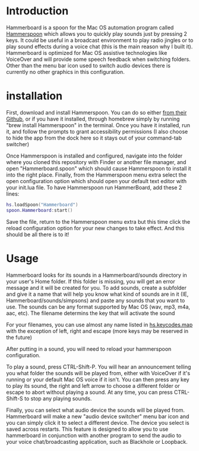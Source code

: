 # Introduction
Hammerboard is a spoon for the Mac OS automation program called [Hammerspoon](http://www.hammerspoon.org/) which allows you to quickly play sounds just by pressing 2 keys. It could be useful in a broadcast environment to play radio jingles or to play sound effects during a voice chat (this is the main reason why I built it). Hammerboard is optimized for Mac OS assistive technologies like VoiceOver and will provide some speech feedback when switching folders. Other than the menu bar icon used to switch audio devices there is currently no other graphics in this configuration.

# installation
First, download and install Hammerspoon. You can do so either [from their Github](https://github.com/Hammerspoon/hammerspoon/releases/latest), or if you have it installed, through homebrew simply by running "brew install Hammerspoon" in the terminal. Once you have it installed, run it, and follow the prompts to grant accessibility permissions (I also choose to hide the app from the dock here so it stays out of your command-tab switcher)

Once Hammerspoon is installed and configured, navigate into the folder where you cloned this repository with Finder or another file manager, and open "Hammerboard.spoon" which should cause Hammerspoon to install it into the right place. Finally, from the Hammerspoon menu extra select the open configuration option which should open your default text editor with your init.lua file. To have Hammerspoon run HammerBoard, add these 2 lines:

```lua
hs.loadSpoon("Hammerboard")
spoon.Hammerboard:start()
```

Save the file, return to the Hammerspoon menu extra but this time click the reload configuration option for your new changes to take effect. And this should be all there is to it!


# Usage

Hammerboard looks for its sounds in a Hammerboard/sounds directory in your user's Home folder. If this folder is missing, you will get an error message and it will be created for you. To add sounds, create a subfolder and give it a name that will help you know what kind of sounds are in it (IE, Hammerboard/sounds/simpsons) and paste any sounds that you want to use. The sounds can be any format supported by Mac OS (wav, mp3, m4a, aac, etc). The filename determins the key that will activate the sound

For your filenames, you can use almost any name listed in [hs.keycodes.map](http://www.hammerspoon.org/docs/hs.keycodes.html#map) with the exception of left, right and escape (more keys may be reserved in the future)

After putting in a sound, you will need to reload your hammerspoon configuration.

To play a sound, press CTRL-Shift-P. You will hear an announcement telling you what folder the sounds will be played from, either with VoiceOver if it's running or your default Mac OS voice if it isn't. You can then press any key to play its sound, the right and left arrow to choose a different folder or escape to abort without playing a sound. At any time, you can press CTRL-Shift-S to stop any playing sounds.

Finally, you can select what audio device the sounds will be played from. Hammerboard will make a new "audio device switcher" menu bar icon and you can simply click it to select a different device. The device you select is saved across restarts. This feature is designed to allow you to use hammerboard in conjunction with another program to send the audio to your voice chat/broadcasting application, such as Blackhole or Loopback.
